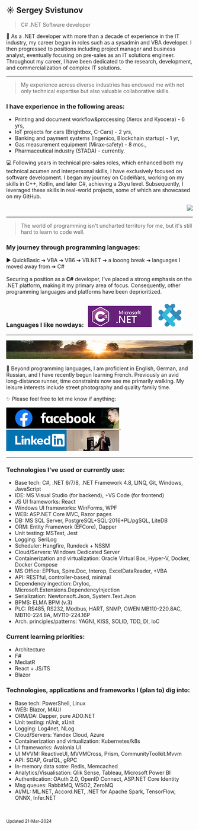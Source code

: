 
## ☀️ Sergey Svistunov
> C# .NET Software developer 

👔   As a .NET developer with more than a decade of experience in the IT industry, my career began in roles such as a sysadmin and VBA developer. I then progressed to positions including project manager and business analyst, eventually focusing on pre-sales as an IT solutions engineer. Throughout my career, I have been dedicated to the research, development, and commercialization of complex IT solutions.
<br>
***
> My experience across diverse industries has endowed me with not only technical expertise but also valuable collaborative skills.
### I have experience in the following areas:
* Printing and document workflow&processing (Xerox and Kyocera) - 6 yrs,
* IoT projects for cars (Brightbox, C-Cars) - 2 yrs,
* Banking and payment systems (Ingenico, Blockchain startup) - 1 yr,
* Gas measurement equipment (Mirax-safety) - 8 mos.,
* Pharmaceutical industry (STADA) - currently.

💻 Following years in technical pre-sales roles, which enhanced both my technical acumen and interpersonal skills, I have exclusively focused on software development. I began my journey on CodeWars, working on my skills in C++, Kotlin, and later C#, achieving a 2kyu level. Subsequently, I leveraged these skills in real-world projects, some of which are showcased on my GitHub. 
 <DIV align="right"> <a href="https://www.codewars.com/users/SergeyFM" target="_blank">    <img src="https://www.codewars.com/users/SergeyFM/badges/large?theme=light">  </a> </DIV>

***
> The world of programming isn't uncharted territory for me,  but it's still hard to learn to code well. 

### My journey through programming languages:

:arrow_forward: QuickBasic ➔ VBA ➔ VB6 ➔ VB.NET ➔ a looong break ➔ languages I moved away from ➔ C# 
<br> <br>
Securing a position as a **C#** developer, I've placed a strong emphasis on the .NET platform, making it my primary area of focus. Consequently, other programming languages and platforms have been deprioritized. <br>

### Languages I like nowdays: &nbsp; <img src="small_c-sharp-dot-net.png" height=57px> &nbsp;&nbsp; <img src="FSharp.png" height=64px> 

***
<img src="panorama.jpg" height=50px width=100%>

🏃 Beyond programming languages, I am proficient in English, German, and Russian, and I have recently begun learning French.
Previously an avid long-distance runner, time constraints now see me primarily walking. My leisure interests include street photography and quality family time.



✨ Please feel free to let me know if anything:  

<a href="https://www.facebook.com/svistunovsergey" target="_blank">  <img src="my_fb_icon.png" height=57px> </a>  &nbsp;&nbsp; <a href="https://linkedin.com/in/sergeysvistunov" target="_blank">  <img src="my_li_icon.png" height=57px> </a>

***

### Technologies I've used or currently use:
*	Base tech: C#, .NET 6/7/8, .NET Framework 4.8, LINQ, Git, Windows, JavaScript
*	IDE: MS Visual Studio (for backend), +VS Code (for frontend)
*	JS UI frameworks: React
*	Windows UI frameworks: WinForms, WPF
*	WEB: ASP.NET Core MVC, Razor pages
*	DB: MS SQL Server, PostgreSQL+SQL:2016+PL/pgSQL, LiteDB
*	ORM: Entity Framework (EFCore), Dapper
*	Unit testing: MSTest, Jest
*	Logging: SeriLog
*	Scheduler: Hangfire, Rundeck + NSSM
*	Cloud/Servers: Windows Dedicated Server
*	Containerization and virtualization: Oracle Virtual Box, Hyper-V, Docker, Docker Compose
*	MS Office: EPPlus, Spire.Doc, Interop, ExcelDataReader, +VBA
*	API: RESTful, controller-based, minimal
*	Dependency ingection: DryIoc, Microsoft.Extensions.DependencyInjection
*	Serialization: Newtonsoft.Json, System.Text.Json
*	BPMS: ELMA BPM (v.3)
*	PLC: RS485, RS232, Modbus, HART, SNMP, OWEN MB110-220.8AC, MB110-224.8A, МУ110-224.16Р
*	Arch. principles/patterns: YAGNI, KISS, SOLID, TDD, DI, IoC

### Current learning priorities:
* Architecture
* F#
* MediatR
* React + JS/TS
* Blazor

### Technologies, applications and frameworks I (plan to) dig into:
*	Base tech: PowerShell, Linux
*	WEB: Blazor, MAUI
*	ORM/DA: Dapper, pure ADO.NET
*	Unit testing: nUnit, xUnit
*	Logging: Log4net, NLog
*	Cloud/Servers: Yandex Cloud, Azure
*	Containerization and virtualization: Kubernetes/k8s
*	UI frameworks: Avalonia UI
*	UI MVVM: ReactiveUI, MVVMCross, Prism, CommunityToolkit.Mvvm
*	API: SOAP, GrafQL, gRPC
*	In-memory data sotre: Redis, Memcached
*	Analytics/Visualisation: Qlik Sense, Tableau, Microsoft Power BI
*	Authentication: OAuth 2.0, OpenID Connect, ASP.NET Core Identity
*	Msg queues: RabbitMQ, WSO2, ZeroMQ
*	AI/ML: ML.NET, Accord.NET, .NET for Apache Spark, TensorFlow, ONNX, Infer.NET

<br> <br> 
<sup> Updated 21-Mar-2024 </sup>


